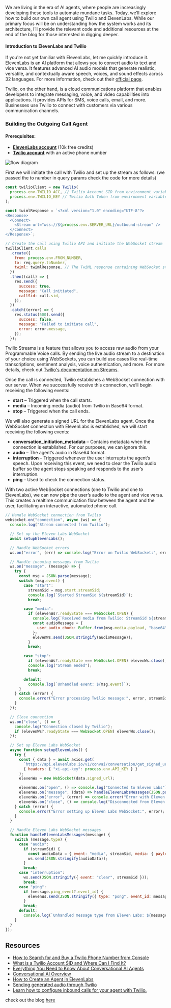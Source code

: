 
We are living in the era of AI agents, where people are increasingly developing these tools to automate mundane tasks. Today, we’ll explore how to build our own call agent using Twilio and ElevenLabs. While our primary focus will be on understanding how the system works and its architecture, I’ll provide the relevant code and additional resources at the end of the blog for those interested in digging deeper.

#### Introduction to ElevenLabs and Twilio

If you're not yet familiar with ElevenLabs, let me quickly introduce it. ElevenLabs is an AI platform that allows you to convert audio to text and vice versa. It features advanced AI audio models that generate realistic, versatile, and contextually aware speech, voices, and sound effects across 32 languages. For more information, check out their [official page](https://elevenlabs.io/about).

Twilio, on the other hand, is a cloud communications platform that enables developers to integrate messaging, voice, and video capabilities into applications. It provides APIs for SMS, voice calls, email, and more. Businesses use Twilio to connect with customers via various communication channels.

### Building the Outgoing Call Agent

#### Prerequisites:

- **[ElevenLabs account](https://elevenlabs.io/)** (10k free credits)
- **[Twilio account](https://www.twilio.com/en-us/messaging)** with an active phone number

![flow diagram](https://dev-to-uploads.s3.amazonaws.com/uploads/articles/j5d96y0xin7tz0z26ojp.png)

First we will initiate the call with Twilio and set up the stream as follows: (we passed the to number in query params check the code for more details)

```js
const twilioClient = new Twilio(
  process.env.TWILIO_ACC, // Twilio Account SID from environment variables
  process.env.TWILIO_KEY // Twilio Auth Token from environment variables
);

const twimlResponse = `<?xml version="1.0" encoding="UTF-8"?>
<Response>
  <Connect>
    <Stream url="wss://${process.env.SERVER_URL}/outbound-stream" />
  </Connect>
</Response>`;

// Create the call using Twilio API and initiate the WebSocket stream
twilioClient.calls
  .create({
    from: process.env.FROM_NUMBER,
    to: req.query.toNumber,
    twiml: twimlResponse, // The TwiML response containing WebSocket stream information
  })
  .then((call) => {
    res.send({
      success: true,
      message: "Call initiated",
      callSid: call.sid,
    });
  })
  .catch((error) => {
    res.status(500).send({
      success: false,
      message: "Failed to initiate call",
      error: error.message,
    });
  });
```

Twilio Streams is a feature that allows you to access raw audio from your Programmable Voice calls. By sending the live audio stream to a destination of your choice using WebSockets, you can build use cases like real-time transcriptions, sentiment analysis, voice authentication, and more. For more details, check out [Twilio's documentation on Streams](https://www.twilio.com/docs/voice/twiml/stream).

Once the call is connected, Twilio establishes a WebSocket connection with our server. When we successfully receive this connection, we’ll begin receiving the following events:

- **start** – Triggered when the call starts.
- **media** – Incoming media (audio) from Twilio in Base64 format.
- **stop** – Triggered when the call ends.

We will also generate a signed URL for the ElevenLabs agent. Once the WebSocket connection with ElevenLabs is established, we will start receiving the following events:

- **conversation_initiation_metadata** – Contains metadata when the connection is established. For our purposes, we can ignore this.
- **audio** – The agent’s audio in Base64 format.
- **interruption** – Triggered whenever the user interrupts the agent’s speech. Upon receiving this event, we need to clear the Twilio audio buffer so the agent stops speaking and responds to the user’s interruption.
- **ping** – Used to check the connection status.

With two active WebSocket connections (one to Twilio and one to ElevenLabs), we can now pipe the user’s audio to the agent and vice versa. This creates a realtime communication flow between the agent and the user, facilitating an interactive, automated phone call.

```js
// Handle WebSocket connection from Twilio
websocket.on("connection", async (ws) => {
  console.log("Stream connected from Twilio");

  // Set up the Eleven Labs WebSocket
  await setupElevenLabs();

  // Handle WebSocket errors
  ws.on("error", (err) => console.log("Error on Twilio WebSocket:", err));

  // Handle incoming messages from Twilio
  ws.on("message", (message) => {
    try {
      const msg = JSON.parse(message);
      switch (msg.event) {
        case "start":
          streamSid = msg.start.streamSid;
          console.log(`Started StreamSid ${streamSid}`);
          break;

        case "media":
          if (elevenWs?.readyState === WebSocket.OPEN) {
            console.log(`Received media from Twilio: StreamSid ${streamSid}`);
            const audioMessage = {
              user_audio_chunk: Buffer.from(msg.media.payload, "base64").toString("base64"),
            };
            elevenWs.send(JSON.stringify(audioMessage));
          }
          break;

        case "stop":
          if (elevenWs?.readyState === WebSocket.OPEN) elevenWs.close();
          console.log("Stream ended");
          break;

        default:
          console.log(`Unhandled event: ${msg.event}`);
      }
    } catch (error) {
      console.error("Error processing Twilio message:", error, streamSid);
    }
  });

  // Close connection
  ws.on("close", () => {
    console.log("Connection closed by Twilio");
    if (elevenWs?.readyState === WebSocket.OPEN) elevenWs.close();
  });

  // Set up Eleven Labs WebSocket
  async function setupElevenLabs() {
    try {
      const { data } = await axios.get(
        `https://api.elevenlabs.io/v1/convai/conversation/get_signed_url?agent_id=${process.env.AGENT_ID}`,
        { headers: { "xi-api-key": process.env.API_KEY } }
      );
      elevenWs = new WebSocket(data.signed_url);

      elevenWs.on("open", () => console.log("Connected to Eleven Labs"));
      elevenWs.on("message", (data) => handleElevenLabsMessages(JSON.parse(data)));
      elevenWs.on("error", (error) => console.error("Error with Eleven Labs WebSocket:", error));
      elevenWs.on("close", () => console.log("Disconnected from Eleven Labs"));
    } catch (error) {
      console.error("Error setting up Eleven Labs WebSocket:", error);
    }
  }

  // Handle Eleven Labs WebSocket messages
  function handleElevenLabsMessages(message) {
    switch (message.type) {
      case "audio":
        if (streamSid) {
          const audioData = { event: "media", streamSid, media: { payload: message.audio.chunk || message.audio_event.audio_base_64 } };
          ws.send(JSON.stringify(audioData));
        }
        break;
      case "interruption":
        ws.send(JSON.stringify({ event: "clear", streamSid }));
        break;
      case "ping":
        if (message.ping_event?.event_id) {
          elevenWs.send(JSON.stringify({ type: "pong", event_id: message.ping_event.event_id }));
        }
        break;
      default:
        console.log(`Unhandled message type from Eleven Labs: ${message.type}`);
    }
  }
});

```


## Resources

- [How to Search for and Buy a Twilio Phone Number from Console](https://help.twilio.com/articles/223135247-How-to-Search-for-and-Buy-a-Twilio-Phone-Number-from-Console)
- [What is a Twilio Account SID and Where Can I Find It?](https://help.twilio.com/articles/14726256820123-What-is-a-Twilio-Account-SID-and-where-can-I-find-it-)
- [Everything You Need to Know About Conversational AI Agents](https://elevenlabs.io/blog/everything-you-need-to-know-about-conversational-ai-agents)
- [Conversational AI Overview](https://elevenlabs.io/docs/conversational-ai/overview)
- [How to Create an Agent in ElevenLabs](https://elevenlabs.io/docs/conversational-ai/quickstart)
- [Sending generated audio through Twilio](https://elevenlabs.io/docs/cookbooks/text-to-speech/twilio)
- [Learn how to configure inbound calls for your agent with Twilio.](https://elevenlabs.io/docs/conversational-ai/guides/twilio/dashboard)


check out the blog [here](https://medium.com/@programmerraja/automating-conversations-building-a-smart-call-agent-using-twilio-and-elevenlabs-37b6acfba3eb)
